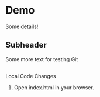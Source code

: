 # Demo

Some details!


## Subheader

Some more text for testing Git

##

Local Code Changes 

1. Open index.html in your browser.